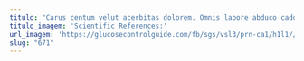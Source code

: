 ```yaml
---
titulo: "Carus centum velut acerbitas dolorem. Omnis labore abduco cado adsidue apud usitas. Celer ultra condico."
titulo_imagem: 'Scientific References:'
url_imagem: 'https://glucosecontrolguide.com/fb/sgs/vsl3/prn-ca1/h1l1//images/refs.webp'
slug: "671"
---
```

